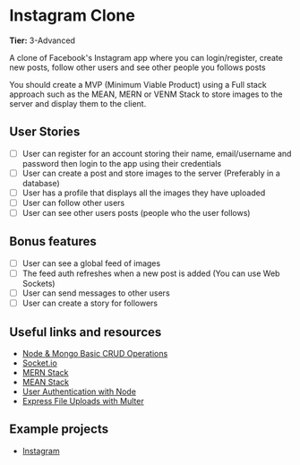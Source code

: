# Instagram Clone

**Tier:** 3-Advanced

A clone of Facebook's Instagram app where you can login/register, create new posts, follow other users and see other people you follows posts

You should create a MVP (Minimum Viable Product) using a Full stack approach such as the MEAN, MERN or VENM Stack to store images to the server and display them to the client.

## User Stories

-   [ ] User can register for an account storing their name, email/username and password then login to the app using their credentials
-   [ ] User can create a post and store images to the server (Preferably in a database)
-   [ ] User has a profile that displays all the images they have uploaded
-   [ ] User can follow other users
-   [ ] User can see other users posts (people who the user follows)

## Bonus features

-   [ ] User can see a global feed of images
-   [ ] The feed auth refreshes when a new post is added (You can use Web Sockets)
-   [ ] User can send messages to other users
-   [ ] User can create a story for followers

## Useful links and resources

-   [Node & Mongo Basic CRUD Operations](https://codeburst.io/writing-a-crud-app-with-node-js-and-mongodb-e0827cbbdafb)
-   [Socket.io](https://socket.io)
-   [MERN Stack](http://mern.io/)
-   [MEAN Stack](http://mean.io/)
-   [User Authentication with Node](https://medium.com/silibrain/using-passport-bcrypt-for-full-stack-app-user-authentication-fe30a013604e)
-   [Express File Uploads with Multer](https://scotch.io/tutorials/express-file-uploads-with-multer)

## Example projects

-   [Instagram](https://www.instagram.com/)
